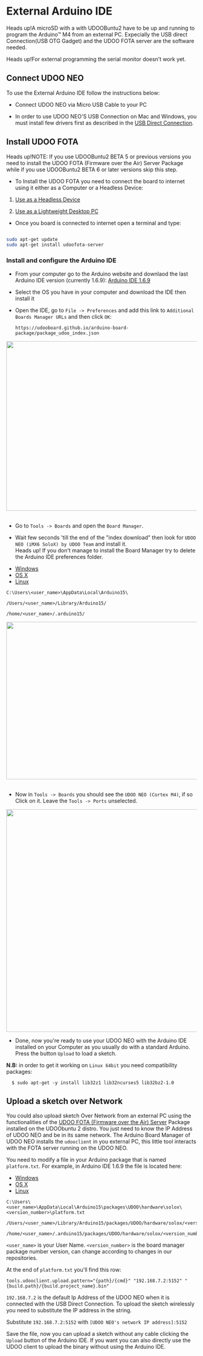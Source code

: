 # External Arduino IDE

<span class="label label-warning">Heads up!</span>A microSD with a with UDOOBuntu2 have to be up and running to program the Arduino&trade; M4 from an external PC. Expecially the USB direct Connection(USB OTG Gadget) and the UDOO FOTA server are the software needed.

<span class="label label-warning">Heads up!</span>For external programming the serial monitor doesn’t work yet.

## Connect UDOO NEO

To use the External Arduino IDE follow the instructions below:

* Connect UDOO NEO via Micro USB Cable to your PC

* In order to use UDOO NEO'S USB Connection on Mac and Windows, you must install few drivers first as described in the [USB Direct Connection](../Basic_Setup/Usb_Direct_Connection.html).

## Install UDOO FOTA

<span class="label label-warning">Heads up!</span>NOTE: If you use UDOOBuntu2 BETA 5 or previous versions you need to install the UDOO FOTA (Firmware over the Air) Server Package while if you use UDOOBuntu2 BETA 6 or later versions skip this step.

* To Install the UDOO FOTA you need to connect the board to internet using it either as a Computer or a Headless Device:

1. [Use as a Headless Device](../Getting_Started/Use_as_a_headless_IoT_Device.html)

2. [Use as a Lightweight Desktop PC](../Getting_Started/Use_as_a_Lightweight_Desktop_PC.html)

* Once you board is connected to internet open a terminal and type:

```bash

sudo apt-get update
sudo apt-get install udoofota-server

```

### Install and configure the Arduino IDE

* From your computer go to the Arduino website and downlaod the last Arduino IDE version (currently 1.6.9): [Arduino IDE 1.6.9](https://www.arduino.cc/en/Main/Software)

* Select the OS you have in your computer and download the IDE then install it

* Open the IDE, go to `File -> Preferences` and add this link to `Additional Boards Manager URLs` and then click `OK`:  

      https://udooboard.github.io/arduino-board-package/package_udoo_index.json

<img width="550" height="447" src="../img/ext_ard_07.png">

<br />
<br />

* Go to `Tools -> Boards` and open the `Board Manager`. 

* Wait few seconds 'till the end of the "index download" then look for `UDOO NEO (iMX6 SoloX) by UDOO Team` and install it.  
<span class="label label-warning">Heads up!</span> If you don't manage to install the Board Manager try to delete the Arduino IDE preferences folder.
<div>
 <ul id="adc-examples" class="nav nav-tabs" role="tablist">
  <li role="presentation" class="active"><a href="#windows-example" aria-controls="windows" role="tab" data-toggle="tab">Windows</a></li>
  <li role="presentation"><a href="#mac-example" aria-controls="mac" role="tab" data-toggle="tab">OS X</a></li>
  <li role="presentation"><a href="#linux-example" aria-controls="linux" role="tab" data-toggle="tab">Linux</a></li>
 </ul>

 <div class="tab-content">
  <div role="tabpanel" class="tab-pane active" id="windows-example">

    C:\Users\<user_name>\AppData\Local\Arduino15\

  </div>
  <div role="tabpanel" class="tab-pane" id="mac-example">

    /Users/<user_name>/Library/Arduino15/

  </div>
  <div role="tabpanel" class="tab-pane" id="linux-example">

    /home/<user_name>/.arduino15/

  </div>
 </div>
</div>
<script>
$('#adc-examples a').click(function (e) {
e.preventDefault()
$(this).tab('show')
})
</script>

<img width="550" height="415" src="../img/xt_ard_08.png">

<br />
<br />

* Now in `Tools -> Boards` you should see the `UDOO NEO (Cortex M4)`, if so Click on it. Leave the `Tools -> Ports` unselected.

<img width="550" height="587" src="../img/ext_ard_09.png">

* Done, now you're ready to use your UDOO NEO with the Arduino IDE installed on your Computer as you usually do with a standard Arduino. Press the button `Upload` to load a sketch.

**N.B:** in order to get it working on `Linux 64bit` you need compatibility packages:  

      $ sudo apt-get -y install lib32z1 lib32ncurses5 lib32bz2-1.0

## Upload a sketch over Network

You could also upload sketch Over Network from an external PC using the functionalities of the [UDOO FOTA (Firmware over the Air) Server](https://github.com/UDOOboard/udoofota) Package installed on the UDOObuntu 2 distro. You just need to know the IP Address of UDOO NEO and be in its same network. The Arduino Board Manager of UDOO NEO installs the `udooclient` in you external PC, this little tool interacts with the FOTA server running on the UDOO NEO.  

You need to modify a file in your Arduino package that is named `platform.txt`. For example, in Arduino IDE 1.6.9 the file is located here:

<div>
 <ul id="adc-examples" class="nav nav-tabs" role="tablist">
  <li role="presentation" class="active"><a href="#windows-example" aria-controls="windows" role="tab" data-toggle="tab">Windows</a></li>
  <li role="presentation"><a href="#mac-example" aria-controls="mac" role="tab" data-toggle="tab">OS X</a></li>
  <li role="presentation"><a href="#linux-example" aria-controls="linux" role="tab" data-toggle="tab">Linux</a></li>
 </ul>

 <div class="tab-content">
  <div role="tabpanel" class="tab-pane active" id="windows-example">

    C:\Users\<user_name>\AppData\Local\Arduino15\packages\UDOO\hardware\solox\<version_number>\platform.txt

  </div>
  <div role="tabpanel" class="tab-pane" id="mac-example">

    /Users/<user_name>/Library/Arduino15/packages/UDOO/hardware/solox/<version_number>/platform.txt

  </div>
  <div role="tabpanel" class="tab-pane" id="linux-example">

    /home/<user_name>/.arduino15/packages/UDOO/hardware/solox/<version_number>/platform.txt

  </div>
 </div>
</div>
<script>
$('#adc-examples a').click(function (e) {
e.preventDefault()
$(this).tab('show')
})
</script>

`<user_name>` is your User Name. `<version_number>` is the board manager package number version, can change according to changes in our repositories.

At the end of `platform.txt` you'll find this row:

    tools.udooclient.upload.pattern="{path}/{cmd}" "192.168.7.2:5152" "{build.path}/{build.project_name}.bin"

`192.168.7.2` is the default Ip Address of the UDOO NEO when it is connected with the USB Direct Connection. To upload the sketch wirelessly you need to substitute the IP address in the string.

Substitute `192.168.7.2:5152` with `[UDOO NEO's network IP address]:5152`

Save the file, now you can upload a sketch without any cable clicking the `Upload` button of the Arduino IDE.
If you want you can also directly use the UDOO client to upload the binary without using the Arduino IDE.
